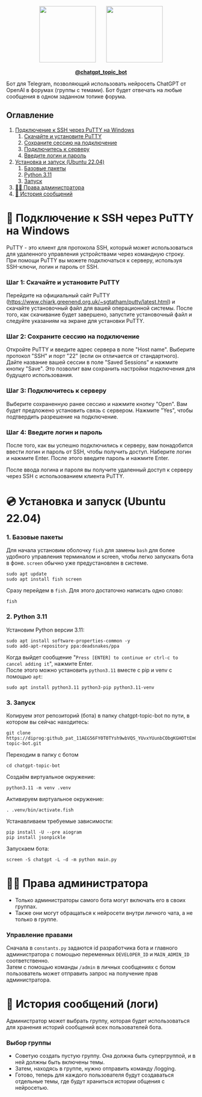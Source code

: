 <p align="center">
  <img src="https://user-images.githubusercontent.com/49933115/139837223-bf23d3a9-4638-4e17-994a-ac8678d5f517.png" width="150">
  &nbsp;&nbsp;&nbsp;&nbsp;&nbsp;
  <img src="https://freelogopng.com/images/all_img/1681039084chatgpt-icon.png" width="150">
</p>
<p align="center">
  <b><a href="https://t.me/chatgpt_topic_bot/">@chatgpt_topic_bot</a></b>
</p>
Бот для Telegram, позволяющий использовать нейросеть ChatGPT от OpenAI в форумах (группы с темами).
Бот будет отвечать на любые сообщения в одном заданном топике форума.

## Оглавление

1. [Подключение к SSH через PuTTY на Windows](#-подключение-к-ssh-через-putty-на-windows)
   1. [Скачайте и установите PuTTY](#шаг-1-скачайте-и-установите-putty)
   2. [Сохраните сессию на подключение](#шаг-2-сохраните-сессию-на-подключение)
   3. [Подключитесь к серверу](#шаг-3-подключитесь-к-серверу)
   4. [Введите логин и пароль](#шаг-4-введите-логин-и-пароль)
2. [Установка и запуск (Ubuntu 22.04)](#-установка-и-запуск-ubuntu-2204)
   1. [Базовые пакеты](#1-базовые-пакеты)
   2. [Python 3.11](#2-python-311)
   3. [Запуск](#3-запуск)
3. [👮‍♀️ Права администратора](#%EF%B8%8F-права-администратора)
4. [💬 История сообщений](#-история-сообщений-логи)
# 🔌 Подключение к SSH через PuTTY на Windows

PuTTY - это клиент для протокола SSH, который может использоваться для удаленного управления устройствами через командную строку. При помощи PuTTY вы можете подключаться к серверу, используя SSH-ключи, логин и пароль от SSH.

### Шаг 1: Скачайте и установите PuTTY

Перейдите на официальный сайт PuTTY (https://www.chiark.greenend.org.uk/~sgtatham/putty/latest.html) и скачайте установочный файл для вашей операционной системы. После того, как скачивание будет завершено, запустите установочный файл и следуйте указаниям на экране для установки PuTTY.

### Шаг 2: Сохраните сессию на подключение

Откройте PuTTY и введите адрес сервера в поле "Host name". Выберите протокол "SSH" и порт "22" (если он отличается от стандартного). Дайте название вашей сессии в поле "Saved Sessions" и нажмите кнопку "Save". Это позволит вам сохранить настройки подключения для будущего использования.

### Шаг 3: Подключитесь к серверу

Выберите сохраненную ранее сессию и нажмите кнопку "Open". Вам будет предложено установить связь с сервером. Нажмите "Yes", чтобы подтвердить разрешение на подключение. 

### Шаг 4: Введите логин и пароль

После того, как вы успешно подключились к серверу, вам понадобится ввести логин и пароль от SSH, чтобы получить доступ. Наберите логин и нажмите Enter. После этого введите пароль и нажмите Enter.

После ввода логина и пароля вы получите удаленный доступ к серверу через SSH с использованием клиента PuTTY.

# 💿 Установка и запуск (Ubuntu 22.04)

### 1. Базовые пакеты
Для начала установим оболочку `fish` для замены `bash` для более удобного управления терминалом и screen, чтобы легко запускать бота в фоне.
`screen` обычно уже предустановлен в системе.
```
sudo apt update
sudo apt install fish screen
```
Сразу перейдем в `fish`. Для этого достаточно написать одно слово:
```
fish
```
### 2. Python 3.11
Установим Python версии 3.11:
```
sudo apt install software-properties-common -y
sudo add-apt-repository ppa:deadsnakes/ppa
```
Когда выйдет сообщение "`Press [ENTER] to continue or ctrl-c to cancel adding it`", нажмите Enter.</br>
После этого можно установить `python3.11` вместе с pip и venv с помощью `apt`:
```
sudo apt install python3.11 python3-pip python3.11-venv
```
### 3. Запуск
Копируем этот репозиторий (бота) в папку chatgpt-topic-bot по пути, в котором вы сейчас находитесь:
```
git clone https://diprog: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@github.com/diprog/chatgpt-topic-bot.git
```
Переходим в папку с ботом
```
cd chatgpt-topic-bot
```
Создаём виртуальное окружение:
```
python3.11 -m venv .venv
```
Активируем виртуальное окружение:
```
. .venv/bin/activate.fish
```
Устанавливаем требуемые зависимости:
```
pip install -U --pre aiogram
pip install jsonpickle
```
Запускаем бота:
```
screen -S chatgpt -L -d -m python main.py
```

# 👮‍♀️ Права администратора
* Только администраторы самого бота могут включать его в своих группах.
* Также они могут обращаться к нейросети внутри личного чата, а не только в группе.
### Управление правами
Сначала в `constants.py` задаются id разработчика бота и главного администратора с помощью переменных `DEVELOPER_ID` и `MAIN_ADMIN_ID` соответственно.</br>
Затем с помощью команды `/admin` в личных сообщениях с ботом пользователь может отправить запрос на получение прав администратора.

# 💬 История сообщений (логи)
Администратор может выбрать группу, которая будет использоваться для хранения историй сообщений всех пользователей бота.
### Выбор группы
* Советую создать пустую группу. Она должна быть супергруппой, и в ней должны быть включены темы.
* Затем, находясь в группе, нужно отправить команду /logging.
* Готово, теперь для каждого пользователя будут создаваться отдельные темы, где будут храниться истории общения с нейросетью.
